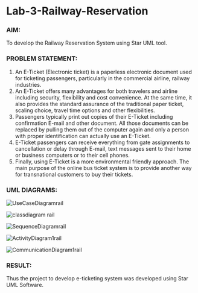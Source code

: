 # Lab-3-Railway-Reservation

### AIM:
To develop the Railway Reservation System using Star UML tool.
### PROBLEM STATEMENT:
1. An E-Ticket (Electronic ticket) is a paperless electronic document used for ticketing
passengers, particularly in the commercial airline, railway industries.
2. An E-Ticket offers many advantages for both travelers and airline including security,
flexibility and cost convenience. At the same time, it also provides the standard assurance of
the traditional paper ticket, scaling choice, travel time options and other flexibilities.
3. Passengers typically print out copies of their E-Ticket including confirmation E-mail
and other document. All those documents can be replaced by pulling them out of the computer
again and only a person with proper identification can actually use an E-Ticket.
4. E-Ticket passengers can receive everything from gate assignments to cancellation or
delay through E-mail, text messages sent to their home or business computers or to their cell
phones.
5. Finally, using E-Ticket is a more environmental friendly approach. The main purpose
of the online bus ticket system is to provide another way for transnational customers to buy
their tickets.
### UML DIAGRAMS:

![UseCaseDiagramrail](https://github.com/Vanisha0609/Lab-3-Railway-Reservation/assets/119104009/c804a638-2c65-4e81-8281-fa4207e66fd8)

![classdiagram rail](https://github.com/Vanisha0609/Lab-3-Railway-Reservation/assets/119104009/47348908-c081-4815-a3d3-358b20599abc)

![SequenceDiagramrail](https://github.com/Vanisha0609/Lab-3-Railway-Reservation/assets/119104009/2d962356-982e-44d8-aa01-a60af968568d)

![ActivityDiagram1rail](https://github.com/Vanisha0609/Lab-3-Railway-Reservation/assets/119104009/b2674f75-aac2-4eca-ac39-6edee9859054)

![CommunicationDiagram1rail](https://github.com/Vanisha0609/Lab-3-Railway-Reservation/assets/119104009/e937c44a-d6cd-4288-ba0c-1f957b8192a4)

### RESULT:
Thus the project to develop e-ticketing system was developed using Star UML Software.
